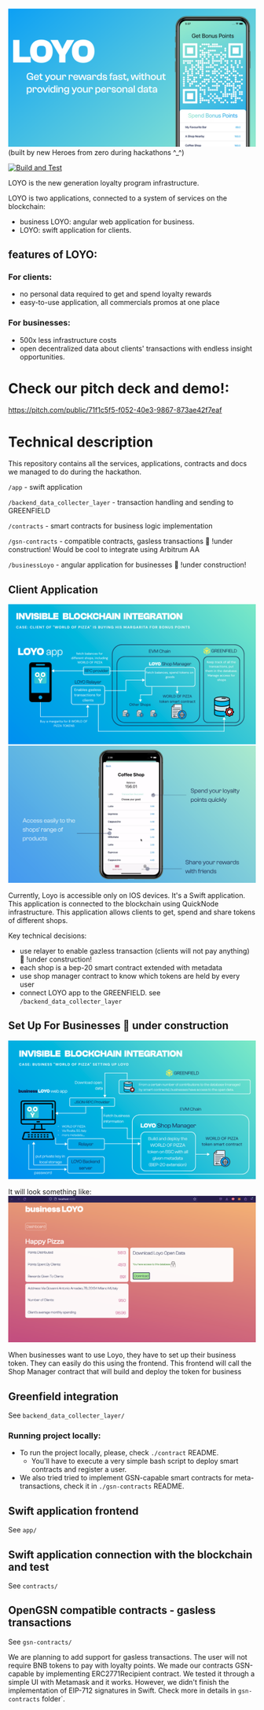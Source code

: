 ![](images/logo.png)
(built by new Heroes from zero during hackathons ^_^)

[![Build and Test](https://github.com/luaroncrew/Loyo/actions/workflows/test-contracts.yml/badge.svg)](https://github.com/luaroncrew/Loyo/actions/workflows/test-contracts.yml)

LOYO is the new generation loyalty program infrastructure.

LOYO is two applications, connected to a system of services on the blockchain:

- business LOYO: angular web application for business.
- LOYO: swift application for clients.

## features of LOYO:
### For clients: 
- no personal data required to get and spend loyalty rewards
- easy-to-use application, all commercials promos at one place

### For businesses: 
- 500x less infrastructure costs
- open decentralized data about clients' transactions with endless insight opportunities.

# Check our pitch deck and demo!:
https://pitch.com/public/71f1c5f5-f052-40e3-9867-873ae42f7eaf

# Technical description

This repository contains all the services, applications, contracts and docs we managed
to do during the hackathon.

`/app` - swift application 

`/backend_data_collecter_layer` - transaction handling and sending to GREENFIELD

`/contracts` - smart contracts for business logic implementation

`/gsn-contracts` - compatible contracts, gasless transactions 🚧 !under construction! Would be cool to integrate using Arbitrum AA

`/businessLoyo` - angular application for businesses 🚧 !under construction!

## Client Application
![](images/tech_diagram_2.png)
![](images/swiftapp.png)

Currently, Loyo is accessible only on IOS devices. 
It's a Swift application. This application is
connected to the blockchain using QuickNode infrastructure.
This application allows clients to get, spend and share tokens
of different shops.

Key technical decisions:

- use relayer to enable gazless transaction (clients will not pay anything) 🚧 !under construction!
- each shop is a bep-20 smart contract extended with metadata
- use shop manager contract to know which tokens are held by every user
- connect LOYO app to the GREENFIELD. see `/backend_data_collecter_layer`


## Set Up For Businesses 🚧 under construction
![](images/tech_diagram_1.png)

It will look something like:
![](images/frontend.png)

When businesses want to use Loyo, they have to set up their 
business token. They can easily do this using the frontend. 
This frontend will call the Shop Manager contract 
that will build 
and deploy the token for business

## Greenfield integration

See ```backend_data_collecter_layer/```


### Running project locally:
- To run the project locally, please, check `./contract` README.
    - You'll have to execute a very simple bash script to deploy smart contracts and register a user.
- We also tried tried to implement GSN-capable smart contracts for meta-transactions, check it in `./gsn-contracts` README.

## Swift application frontend
See ```app/```

## Swift application connection with the blockchain and test

See ```contracts/```

## OpenGSN compatible contracts - gasless transactions

See ```gsn-contracts/```

We are planning to add support for gasless transactions. The user will not require BNB tokens to pay with loyalty points. 
We made our contracts GSN-capable by implementing ERC2771Recipient contract. We tested it through a simple UI with Metamask and it works. However, we didn't finish the implementation of EIP-712 signatures in Swift. Check more in details in `gsn-contracts` folder`.
